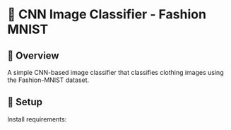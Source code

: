 # 🧠 CNN Image Classifier - Fashion MNIST

## 🚀 Overview
A simple CNN-based image classifier that classifies clothing images using the Fashion-MNIST dataset.

## 🔧 Setup

Install requirements: